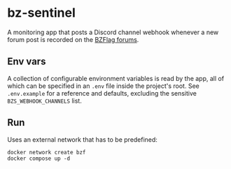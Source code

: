 # bz-sentinel

A monitoring app that posts a Discord channel webhook whenever a new forum post is recorded on
the [BZFlag forums](https://forums.bzflag.org).

## Env vars

A collection of configurable environment variables is read by the app, all of which can be specified in an `.env` file
inside the project's root. See `.env.example` for a reference and defaults, excluding the
sensitive `BZS_WEBHOOK_CHANNELS` list.

## Run

Uses an external network that has to be predefined:

```console
docker network create bzf
docker compose up -d
```

